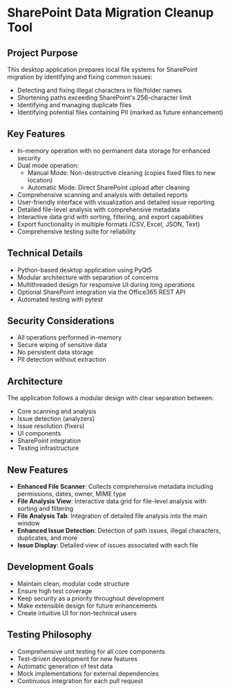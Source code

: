 # SharePoint Data Migration Cleanup Tool

## Project Purpose
This desktop application prepares local file systems for SharePoint migration by identifying and fixing common issues:
- Detecting and fixing illegal characters in file/folder names
- Shortening paths exceeding SharePoint's 256-character limit
- Identifying and managing duplicate files
- Identifying potential files containing PII (marked as future enhancement)

## Key Features
- In-memory operation with no permanent data storage for enhanced security
- Dual mode operation: 
  - Manual Mode: Non-destructive cleaning (copies fixed files to new location)
  - Automatic Mode: Direct SharePoint upload after cleaning
- Comprehensive scanning and analysis with detailed reports
- User-friendly interface with visualization and detailed issue reporting
- Detailed file-level analysis with comprehensive metadata
- Interactive data grid with sorting, filtering, and export capabilities
- Export functionality in multiple formats (CSV, Excel, JSON, Text)
- Comprehensive testing suite for reliability

## Technical Details
- Python-based desktop application using PyQt5
- Modular architecture with separation of concerns
- Multithreaded design for responsive UI during long operations
- Optional SharePoint integration via the Office365 REST API
- Automated testing with pytest

## Security Considerations
- All operations performed in-memory
- Secure wiping of sensitive data
- No persistent data storage
- PII detection without extraction

## Architecture
The application follows a modular design with clear separation between:
- Core scanning and analysis
- Issue detection (analyzers)
- Issue resolution (fixers)
- UI components
- SharePoint integration
- Testing infrastructure

## New Features
- **Enhanced File Scanner**: Collects comprehensive metadata including permissions, dates, owner, MIME type
- **File Analysis View**: Interactive data grid for file-level analysis with sorting and filtering
- **File Analysis Tab**: Integration of detailed file analysis into the main window
- **Enhanced Issue Detection**: Detection of path issues, illegal characters, duplicates, and more
- **Issue Display**: Detailed view of issues associated with each file

## Development Goals
- Maintain clean, modular code structure
- Ensure high test coverage
- Keep security as a priority throughout development
- Make extensible design for future enhancements
- Create intuitive UI for non-technical users

## Testing Philosophy
- Comprehensive unit testing for all core components
- Test-driven development for new features
- Automatic generation of test data
- Mock implementations for external dependencies
- Continuous integration for each pull request